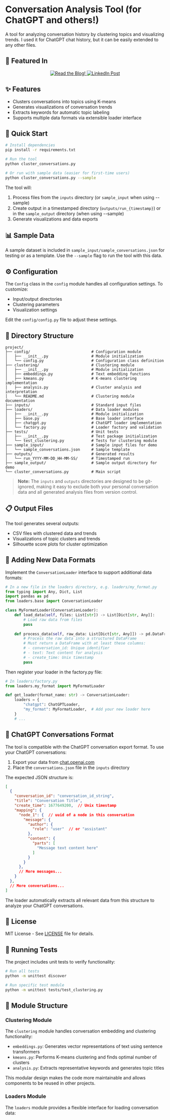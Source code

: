 # Conversation Analysis Tool (for ChatGPT and others!)

A tool for analyzing conversation history by clustering topics and visualizing trends. I used it for ChatGPT chat history, but it can be easily extended to any other files. 

## 📝 Featured In

<div align="center">
  <a href="https://muddlemap.substack.com/p/what-i-learned-from-analyzing-2-years" target="_blank">
    <img src="https://img.shields.io/badge/Blog-Read%20the%20Detailed%20Tutorial-blue?style=for-the-badge" alt="Read the Blog!" />
  </a>
  
  <a href="https://www.linkedin.com/posts/manojkurien1_what-i-learned-from-analyzing-2-years-of-activity-7313825166885568512-ac85?utm_source=share&utm_medium=member_desktop&rcm=ACoAABtF5ukBcRFWTr7DSFDFQ8nfIva8QIdeB4o" target="_blank">
    <img src="https://img.shields.io/badge/LinkedIn-See%20%20Highlights-0077B5?style=for-the-badge&logo=linkedin" alt="LinkedIn Post" />
  </a>
</div>

## ✨ Features

- Clusters conversations into topics using K-means
- Generates visualizations of conversation trends
- Extracts keywords for automatic topic labeling
- Supports multiple data formats via extensible loader interface

## 🚀 Quick Start

```bash
# Install dependencies
pip install -r requirements.txt

# Run the tool
python cluster_conversations.py

# Or run with sample data (easier for first-time users)
python cluster_conversations.py --sample
```

The tool will:
1. Process files from the `inputs` directory (or `sample_input` when using --sample)
2. Create output in a timestamped directory (`outputs/run_{timestamp}`) or in the `sample_output` directory (when using --sample)
3. Generate visualizations and data exports

## 📊 Sample Data

A sample dataset is included in `sample_input/sample_conversations.json` for testing or as a template. Use the `--sample` flag to run the tool with this data.

## ⚙️ Configuration

The `Config` class in the `config` module handles all configuration settings. To customize:

- Input/output directories
- Clustering parameters
- Visualization settings

Edit the `config/config.py` file to adjust these settings.

## 📁 Directory Structure

```
project/
├── config/                           # Configuration module
│   ├── __init__.py                   # Module initialization
│   └── config.py                     # Configuration class definition
├── clustering/                       # Clustering module
│   ├── __init__.py                   # Module initialization
│   ├── embeddings.py                 # Text embedding functions
│   ├── kmeans.py                     # K-means clustering implementation
│   ├── analysis.py                   # Cluster analysis and interpretation
│   └── README.md                     # Clustering module documentation
├── inputs/                           # Standard input files
├── loaders/                          # Data loader modules
│   ├── __init__.py                   # Module initialization
│   ├── base.py                       # Base loader interface
│   ├── chatgpt.py                    # ChatGPT loader implementation
│   └── factory.py                    # Loader factory and validation
├── tests/                            # Unit tests
│   ├── __init__.py                   # Test package initialization
│   └── test_clustering.py            # Tests for clustering module
├── sample_input/                     # Sample input files for demo
│   └── sample_conversations.json     # Sample template
├── outputs/                          # Generated results
│   └── run_YYYY-MM-DD_HH-MM-SS/      # Timestamped run
├── sample_output/                    # Sample output directory for demo
└── cluster_conversations.py          # Main script
```

> **Note:** The `inputs` and `outputs` directories are designed to be git-ignored, making it easy to exclude both your personal conversation data and all generated analysis files from version control.

## 📋 Output Files

The tool generates several outputs:
- CSV files with clustered data and trends
- Visualizations of topic clusters and trends
- Silhouette score plots for cluster optimization

## 🔌 Adding New Data Formats

Implement the `ConversationLoader` interface to support additional data formats:

```python
# In a new file in the loaders directory, e.g. loaders/my_format.py
from typing import Any, Dict, List
import pandas as pd
from loaders.base import ConversationLoader

class MyFormatLoader(ConversationLoader):
    def load_data(self, files: List[str]) -> List[Dict[str, Any]]:
        # Load raw data from files
        pass
        
    def process_data(self, raw_data: List[Dict[str, Any]]) -> pd.DataFrame:
        # Process the raw data into a structured DataFrame
        # Must return a DataFrame with at least these columns:
        # - conversation_id: Unique identifier
        # - text: Text content for analysis
        # - create_time: Unix timestamp
        pass
```

Then register your loader in the factory.py file:

```python
# In loaders/factory.py
from loaders.my_format import MyFormatLoader

def get_loader(format_name: str) -> ConversationLoader:
    loaders = {
        "chatgpt": ChatGPTLoader,
        "my_format": MyFormatLoader,  # Add your new loader here
    }
    # ...
```

## 🤖 ChatGPT Conversations Format

The tool is compatible with the ChatGPT conversation export format. To use your ChatGPT conversations:

1. Export your data from [chat.openai.com](https://chat.openai.com/)
2. Place the `conversations.json` file in the `inputs` directory

The expected JSON structure is:
```json
[
  {
    "conversation_id": "conversation_id_string",
    "title": "Conversation Title",
    "create_time": 1677649200,  // Unix timestamp
    "mapping": {
      "node_1": {  // uuid of a node in this conversation
        "message": {
          "author": {
            "role": "user"  // or "assistant"
          },
          "content": {
            "parts": [
              "Message text content here"
            ]
          }
        }
      },
      // More messages...
    }
  },
  // More conversations...
]
```

The loader automatically extracts all relevant data from this structure to analyze your ChatGPT conversations.

## 📄 License

MIT License - See [LICENSE](LICENSE) file for details.

## 🧪 Running Tests

The project includes unit tests to verify functionality:

```bash
# Run all tests
python -m unittest discover

# Run specific test module
python -m unittest tests/test_clustering.py
```

## 🧩 Module Structure

### Clustering Module

The `clustering` module handles conversation embedding and clustering functionality:

- `embeddings.py`: Generates vector representations of text using sentence transformers
- `kmeans.py`: Performs K-means clustering and finds optimal number of clusters
- `analysis.py`: Extracts representative keywords and generates topic titles

This modular design makes the code more maintainable and allows components to be reused in other projects.

### Loaders Module

The `loaders` module provides a flexible interface for loading conversation data:
